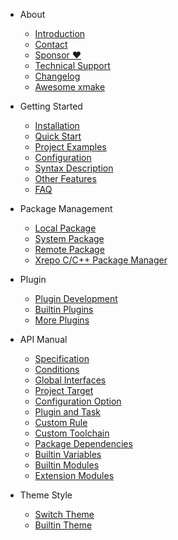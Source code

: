 - About
  
  - [Introduction](about/introduction.md)
  - [Contact](about/contact.md)
  - [Sponsor ❤️](about/sponsor.md)
  - [Technical Support](about/technical_support.md)
  - [Changelog](about/changelog.md)
  - [Awesome xmake](about/awesome.md)
 
- Getting Started

  - [Installation](guide/installation.md)
  - [Quick Start](guide/quickstart.md)
  - [Project Examples](guide/project_examples.md)
  - [Configuration](guide/configuration.md)
  - [Syntax Description](guide/syntax_description.md)
  - [Other Features](guide/other_features.md)
  - [FAQ](guide/faq.md)

- Package Management

  - [Local Package](package/local_package.md)
  - [System Package](package/system_package.md)
  - [Remote Package](package/remote_package.md)
  - [Xrepo C/C++ Package Manager](package/xrepo.md)

- Plugin

  - [Plugin Development](plugin/plugin_development.md)
  - [Builtin Plugins](plugin/builtin_plugins.md)
  - [More Plugins](plugin/more_plugins.md)

- API Manual

  - [Specification](manual/specification.md)
  - [Conditions](manual/conditions.md)
  - [Global Interfaces](manual/global_interfaces.md)
  - [Project Target](manual/project_target.md)
  - [Configuration Option](manual/configuration_option.md)
  - [Plugin and Task](manual/plugin_task.md)
  - [Custom Rule](manual/custom_rule.md)
  - [Custom Toolchain](manual/custom_toolchain.md)
  - [Package Dependencies](manual/package_dependencies.md)
  - [Builtin Variables](manual/builtin_variables.md)
  - [Builtin Modules](manual/builtin_modules.md)
  - [Extension Modules](manual/extension_modules.md)

- Theme Style

  - [Switch Theme](theme/switch_theme.md)
  - [Builtin Theme](theme/builtin_themes.md)


